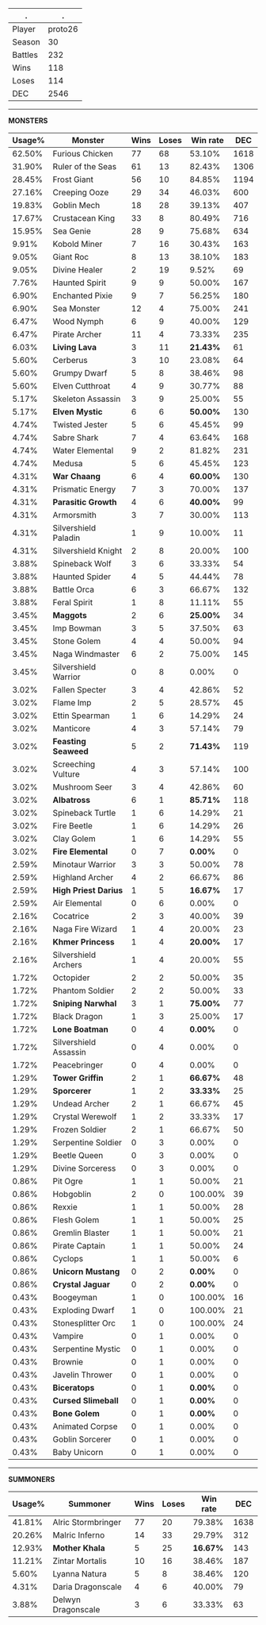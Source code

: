 .|.
|-|-
Player|proto26
Season|30
Battles|232
Wins|118
Loses|114
DEC|2546

---
**MONSTERS**

Usage%|Monster|Wins|Loses|Win rate|DEC|
-|-|-|-|-|-|
62.50%|Furious Chicken|77|68|53.10%|1618|
31.90%|Ruler of the Seas|61|13|82.43%|1306|
28.45%|Frost Giant|56|10|84.85%|1194|
27.16%|Creeping Ooze|29|34|46.03%|600|
19.83%|Goblin Mech|18|28|39.13%|407|
17.67%|Crustacean King|33|8|80.49%|716|
15.95%|Sea Genie|28|9|75.68%|634|
9.91%|Kobold Miner|7|16|30.43%|163|
9.05%|Giant Roc|8|13|38.10%|183|
9.05%|Divine Healer|2|19|9.52%|69|
7.76%|Haunted Spirit|9|9|50.00%|167|
6.90%|Enchanted Pixie|9|7|56.25%|180|
6.90%|Sea Monster|12|4|75.00%|241|
6.47%|Wood Nymph|6|9|40.00%|129|
6.47%|Pirate Archer|11|4|73.33%|235|
6.03%|**Living Lava**|3|11|**21.43%**|61|
5.60%|Cerberus|3|10|23.08%|64|
5.60%|Grumpy Dwarf|5|8|38.46%|98|
5.60%|Elven Cutthroat|4|9|30.77%|88|
5.17%|Skeleton Assassin|3|9|25.00%|55|
5.17%|**Elven Mystic**|6|6|**50.00%**|130|
4.74%|Twisted Jester|5|6|45.45%|99|
4.74%|Sabre Shark|7|4|63.64%|168|
4.74%|Water Elemental|9|2|81.82%|231|
4.74%|Medusa|5|6|45.45%|123|
4.31%|**War Chaang**|6|4|**60.00%**|130|
4.31%|Prismatic Energy|7|3|70.00%|137|
4.31%|**Parasitic Growth**|4|6|**40.00%**|99|
4.31%|Armorsmith|3|7|30.00%|113|
4.31%|Silvershield Paladin|1|9|10.00%|11|
4.31%|Silvershield Knight|2|8|20.00%|100|
3.88%|Spineback Wolf|3|6|33.33%|54|
3.88%|Haunted Spider|4|5|44.44%|78|
3.88%|Battle Orca|6|3|66.67%|132|
3.88%|Feral Spirit|1|8|11.11%|55|
3.45%|**Maggots**|2|6|**25.00%**|34|
3.45%|Imp Bowman|3|5|37.50%|63|
3.45%|Stone Golem|4|4|50.00%|94|
3.45%|Naga Windmaster|6|2|75.00%|145|
3.45%|Silvershield Warrior|0|8|0.00%|0|
3.02%|Fallen Specter|3|4|42.86%|52|
3.02%|Flame Imp|2|5|28.57%|45|
3.02%|Ettin Spearman|1|6|14.29%|24|
3.02%|Manticore|4|3|57.14%|79|
3.02%|**Feasting Seaweed**|5|2|**71.43%**|119|
3.02%|Screeching Vulture|4|3|57.14%|100|
3.02%|Mushroom Seer|3|4|42.86%|60|
3.02%|**Albatross**|6|1|**85.71%**|118|
3.02%|Spineback Turtle|1|6|14.29%|21|
3.02%|Fire Beetle|1|6|14.29%|26|
3.02%|Clay Golem|1|6|14.29%|55|
3.02%|**Fire Elemental**|0|7|**0.00%**|0|
2.59%|Minotaur Warrior|3|3|50.00%|78|
2.59%|Highland Archer|4|2|66.67%|86|
2.59%|**High Priest Darius**|1|5|**16.67%**|17|
2.59%|Air Elemental|0|6|0.00%|0|
2.16%|Cocatrice|2|3|40.00%|39|
2.16%|Naga Fire Wizard|1|4|20.00%|23|
2.16%|**Khmer Princess**|1|4|**20.00%**|17|
2.16%|Silvershield Archers|1|4|20.00%|55|
1.72%|Octopider|2|2|50.00%|35|
1.72%|Phantom Soldier|2|2|50.00%|33|
1.72%|**Sniping Narwhal**|3|1|**75.00%**|77|
1.72%|Black Dragon|1|3|25.00%|17|
1.72%|**Lone Boatman**|0|4|**0.00%**|0|
1.72%|Silvershield Assassin|0|4|0.00%|0|
1.72%|Peacebringer|0|4|0.00%|0|
1.29%|**Tower Griffin**|2|1|**66.67%**|48|
1.29%|**Sporcerer**|1|2|**33.33%**|25|
1.29%|Undead Archer|2|1|66.67%|45|
1.29%|Crystal Werewolf|1|2|33.33%|17|
1.29%|Frozen Soldier|2|1|66.67%|50|
1.29%|Serpentine Soldier|0|3|0.00%|0|
1.29%|Beetle Queen|0|3|0.00%|0|
1.29%|Divine Sorceress|0|3|0.00%|0|
0.86%|Pit Ogre|1|1|50.00%|21|
0.86%|Hobgoblin|2|0|100.00%|39|
0.86%|Rexxie|1|1|50.00%|28|
0.86%|Flesh Golem|1|1|50.00%|25|
0.86%|Gremlin Blaster|1|1|50.00%|21|
0.86%|Pirate Captain|1|1|50.00%|24|
0.86%|Cyclops|1|1|50.00%|6|
0.86%|**Unicorn Mustang**|0|2|**0.00%**|0|
0.86%|**Crystal Jaguar**|0|2|**0.00%**|0|
0.43%|Boogeyman|1|0|100.00%|16|
0.43%|Exploding Dwarf|1|0|100.00%|21|
0.43%|Stonesplitter Orc|1|0|100.00%|24|
0.43%|Vampire|0|1|0.00%|0|
0.43%|Serpentine Mystic|0|1|0.00%|0|
0.43%|Brownie|0|1|0.00%|0|
0.43%|Javelin Thrower|0|1|0.00%|0|
0.43%|**Biceratops**|0|1|**0.00%**|0|
0.43%|**Cursed Slimeball**|0|1|**0.00%**|0|
0.43%|**Bone Golem**|0|1|**0.00%**|0|
0.43%|Animated Corpse|0|1|0.00%|0|
0.43%|Goblin Sorcerer|0|1|0.00%|0|
0.43%|Baby Unicorn|0|1|0.00%|0|

---
**SUMMONERS**

Usage%|Summoner|Wins|Loses|Win rate|DEC|
-|-|-|-|-|-|
41.81%|Alric Stormbringer|77|20|79.38%|1638|
20.26%|Malric Inferno|14|33|29.79%|312|
12.93%|**Mother Khala**|5|25|**16.67%**|143|
11.21%|Zintar Mortalis|10|16|38.46%|187|
5.60%|Lyanna Natura|5|8|38.46%|120|
4.31%|Daria Dragonscale|4|6|40.00%|79|
3.88%|Delwyn Dragonscale|3|6|33.33%|63|
